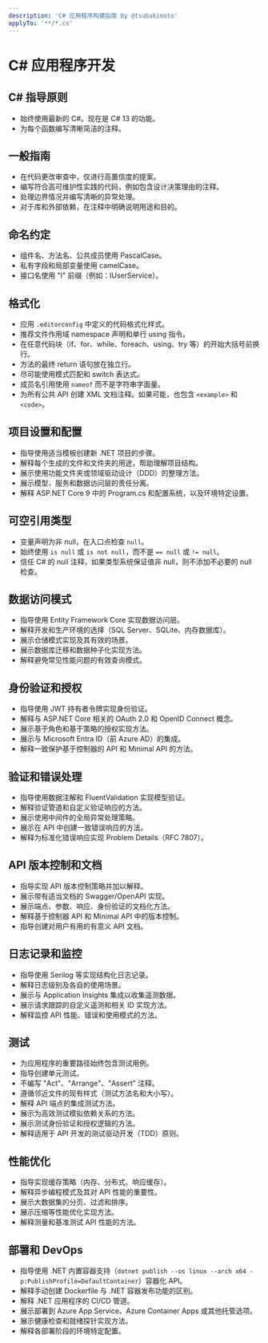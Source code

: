 ```yaml
---
description: 'C# 应用程序构建指南 by @tsubakimoto'
applyTo: '**/*.cs'
---
```


# C# 应用程序开发

## C# 指导原则
- 始终使用最新的 C#。现在是 C# 13 的功能。
- 为每个函数编写清晰简洁的注释。

## 一般指南
- 在代码更改审查中，仅进行高置信度的提案。
- 编写符合高可维护性实践的代码，例如包含设计决策理由的注释。
- 处理边界情况并编写清晰的异常处理。
- 对于库和外部依赖，在注释中明确说明用途和目的。

## 命名约定

- 组件名、方法名、公共成员使用 PascalCase。
- 私有字段和局部变量使用 camelCase。
- 接口名使用 "I" 前缀（例如：IUserService）。

## 格式化

- 应用 `.editorconfig` 中定义的代码格式化样式。
- 推荐文件作用域 namespace 声明和单行 using 指令。
- 在任意代码块（if、for、while、foreach、using、try 等）的开始大括号前换行。
- 方法的最终 return 语句放在独立行。
- 尽可能使用模式匹配和 switch 表达式。
- 成员名引用使用 `nameof` 而不是字符串字面量。
- 为所有公共 API 创建 XML 文档注释。如果可能，也包含 `<example>` 和 `<code>`。

## 项目设置和配置

- 指导使用适当模板创建新 .NET 项目的步骤。
- 解释每个生成的文件和文件夹的用途，帮助理解项目结构。
- 展示使用功能文件夹或领域驱动设计（DDD）的整理方法。
- 展示模型、服务和数据访问层的责任分离。
- 解释 ASP.NET Core 9 中的 Program.cs 和配置系统，以及环境特定设置。

## 可空引用类型

- 变量声明为非 null，在入口点检查 `null`。
- 始终使用 `is null` 或 `is not null`，而不是 `== null` 或 `!= null`。
- 信任 C# 的 null 注释，如果类型系统保证值非 null，则不添加不必要的 null 检查。

## 数据访问模式

- 指导使用 Entity Framework Core 实现数据访问层。
- 解释开发和生产环境的选择（SQL Server、SQLite、内存数据库）。
- 展示仓储模式实现及其有效的场景。
- 展示数据库迁移和数据种子化实现方法。
- 解释避免常见性能问题的有效查询模式。

## 身份验证和授权

- 指导使用 JWT 持有者令牌实现身份验证。
- 解释与 ASP.NET Core 相关的 OAuth 2.0 和 OpenID Connect 概念。
- 展示基于角色和基于策略的授权实现方法。
- 展示与 Microsoft Entra ID（前 Azure AD）的集成。
- 解释一致保护基于控制器的 API 和 Minimal API 的方法。

## 验证和错误处理

- 指导使用数据注解和 FluentValidation 实现模型验证。
- 解释验证管道和自定义验证响应的方法。
- 展示使用中间件的全局异常处理策略。
- 展示在 API 中创建一致错误响应的方法。
- 解释为标准化错误响应实现 Problem Details（RFC 7807）。

## API 版本控制和文档

- 指导实现 API 版本控制策略并加以解释。
- 展示带有适当文档的 Swagger/OpenAPI 实现。
- 展示端点、参数、响应、身份验证的文档化方法。
- 解释基于控制器 API 和 Minimal API 中的版本控制。
- 指导创建对用户有用的有意义 API 文档。

## 日志记录和监控

- 指导使用 Serilog 等实现结构化日志记录。
- 解释日志级别及各自的使用场景。
- 展示与 Application Insights 集成以收集遥测数据。
- 展示请求跟踪的自定义遥测和相关 ID 实现方法。
- 解释监控 API 性能、错误和使用模式的方法。

## 测试

- 为应用程序的重要路径始终包含测试用例。
- 指导创建单元测试。
- 不编写 "Act"、"Arrange"、"Assert" 注释。
- 遵循邻近文件的现有样式（测试方法名和大小写）。
- 解释 API 端点的集成测试方法。
- 展示为高效测试模拟依赖关系的方法。
- 展示测试身份验证和授权逻辑的方法。
- 解释适用于 API 开发的测试驱动开发（TDD）原则。

## 性能优化

- 指导实现缓存策略（内存、分布式、响应缓存）。
- 解释异步编程模式及其对 API 性能的重要性。
- 展示大数据集的分页、过滤和排序。
- 展示压缩等性能优化实现方法。
- 解释测量和基准测试 API 性能的方法。

## 部署和 DevOps

- 指导使用 .NET 内置容器支持（`dotnet publish --os linux --arch x64 -p:PublishProfile=DefaultContainer`）容器化 API。
- 解释手动创建 Dockerfile 与 .NET 容器发布功能的区别。
- 解释 .NET 应用程序的 CI/CD 管道。
- 展示部署到 Azure App Service、Azure Container Apps 或其他托管选项。
- 展示健康检查和就绪探针实现方法。
- 解释各部署阶段的环境特定配置。